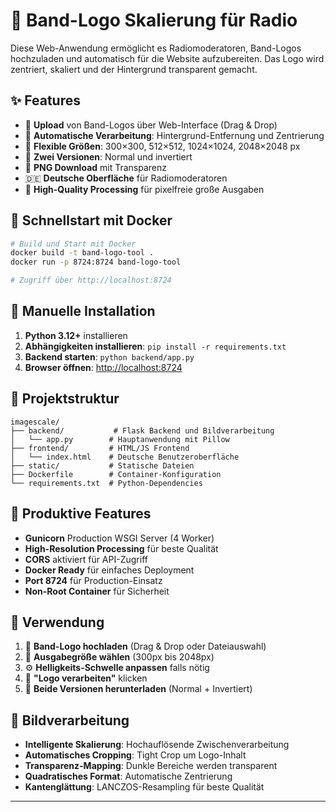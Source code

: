 # 🎵 Band-Logo Skalierung für Radio

Diese Web-Anwendung ermöglicht es Radiomoderatoren, Band-Logos hochzuladen und automatisch für die Website aufzubereiten. Das Logo wird zentriert, skaliert und der Hintergrund transparent gemacht.

## ✨ Features

- 🎸 **Upload** von Band-Logos über Web-Interface (Drag & Drop)
- 🎯 **Automatische Verarbeitung**: Hintergrund-Entfernung und Zentrierung  
- 📐 **Flexible Größen**: 300×300, 512×512, 1024×1024, 2048×2048 px
- 🔄 **Zwei Versionen**: Normal und invertiert
- 💾 **PNG Download** mit Transparenz
- 🇩🇪 **Deutsche Oberfläche** für Radiomoderatoren
- 🚀 **High-Quality Processing** für pixelfreie große Ausgaben

## 🐳 Schnellstart mit Docker

```bash
# Build und Start mit Docker
docker build -t band-logo-tool .
docker run -p 8724:8724 band-logo-tool

# Zugriff über http://localhost:8724
```

## 🔧 Manuelle Installation

1. **Python 3.12+** installieren
2. **Abhängigkeiten installieren**: `pip install -r requirements.txt`
3. **Backend starten**: `python backend/app.py`
4. **Browser öffnen**: <http://localhost:8724>

## 📁 Projektstruktur

```
imagescale/
├── backend/           # Flask Backend und Bildverarbeitung
│   └── app.py        # Hauptanwendung mit Pillow
├── frontend/         # HTML/JS Frontend
│   └── index.html    # Deutsche Benutzeroberfläche  
├── static/           # Statische Dateien
├── Dockerfile        # Container-Konfiguration
└── requirements.txt  # Python-Dependencies
```

## 🚀 Produktive Features

- **Gunicorn** Production WSGI Server (4 Worker)
- **High-Resolution Processing** für beste Qualität
- **CORS** aktiviert für API-Zugriff
- **Docker Ready** für einfaches Deployment
- **Port 8724** für Production-Einsatz
- **Non-Root Container** für Sicherheit

## 📱 Verwendung

1. 🎵 **Band-Logo hochladen** (Drag & Drop oder Dateiauswahl)
2. 📏 **Ausgabegröße wählen** (300px bis 2048px)
3. ⚙️ **Helligkeits-Schwelle anpassen** falls nötig
4. 🎯 **"Logo verarbeiten"** klicken
5. 💾 **Beide Versionen herunterladen** (Normal + Invertiert)

## 🎨 Bildverarbeitung

- **Intelligente Skalierung**: Hochauflösende Zwischenverarbeitung
- **Automatisches Cropping**: Tight Crop um Logo-Inhalt
- **Transparenz-Mapping**: Dunkle Bereiche werden transparent
- **Quadratisches Format**: Automatische Zentrierung
- **Kantenglättung**: LANCZOS-Resampling für beste Qualität

---
